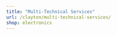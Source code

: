 ```yaml
---
title: "Multi-Technical Services"
url: /clayton/multi-technical-services/
shop: electronics
---
```

